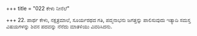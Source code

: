 +++
title = "022 ಕೇಳು ನೀನೆಲೆ"

+++
22. ಪಾರ್ಥ ಕೇಳು, ನಕ್ಷತ್ರಮಾಲೆ, ಸೂರ್ಯರಥದ ಗತಿ, ಪದ್ಮನಾಭನು ಜಗತ್ತನ್ನು ಪಾಲಿಸುವುದು ಇತ್ಯಾದಿ ಸಮಸ್ತ ವಿಷಯಗಳನ್ನು ಶಿವನ ಪದವನ್ನು ನೆನೆದು ಮಾತಳಿಯು ವಿವರಿಸಿದನು.